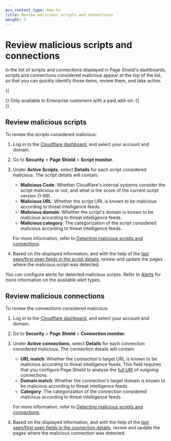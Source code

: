 ```yaml
---
pcx_content_type: how-to
title: Review malicious scripts and connections
weight: 5
---
```


# Review malicious scripts and connections

In the list of scripts and connections displayed in Page Shield's dashboards, scripts and connections considered malicious appear at the top of the list, so that you can quickly identify those items, review them, and take action.

{{<Aside type="note">}}
Only available to Enterprise customers with a paid add-on.
{{</Aside>}}

## Review malicious scripts

To review the scripts considered malicious:

1.  Log in to the [Cloudflare dashboard](https://dash.cloudflare.com/), and select your account and domain.

2.  Go to **Security** > **Page Shield** > **Script monitor**.

3.  Under **Active Scripts**, select **Details** for each script considered malicious. The script details will contain:

    - **Malicious Code**: Whether Cloudflare's internal systems consider the script malicious or not, and what is the score of the current script version (1-99).
    - **Malicious URL**: Whether the script URL is known to be malicious according to threat intelligence feeds.
    - **Malicious domain**: Whether the script's domain is known to be malicious according to threat intelligence feeds.
    - **Malicious category**: The categorization of the script considered malicious according to threat intelligence feeds.

    For more information, refer to [Detecting malicious scripts and connections](/page-shield/about/malicious-script-detection/).

4.  Based on the displayed information, and with the help of the [last seen/first seen fields in the script details](/page-shield/use-dashboard/monitor-scripts/#view-script-details), review and update the pages where the malicious script was detected.

You can configure alerts for detected malicious scripts. Refer to [Alerts](/page-shield/reference/alerts/) for more information on the available alert types.

## Review malicious connections

To review the connections considered malicious:

1.  Log in to the [Cloudflare dashboard](https://dash.cloudflare.com/), and select your account and domain.

2.  Go to **Security** > **Page Shield** > **Connection monitor**.

3.  Under **Active connections**, select **Details** for each connection considered malicious. The connection details will contain:

    - **URL match**: Whether the connection's target URL is known to be malicious according to threat intelligence feeds. This field requires that you configure Page Shield to analyze the [full URI](/page-shield/reference/settings/#connection-target-details) of outgoing connections.
    - **Domain match**: Whether the connection's target domain is known to be malicious according to threat intelligence feeds.
    - **Category**: The categorization of the connection considered malicious according to threat intelligence feeds.

    For more information, refer to [Detecting malicious scripts and connections](/page-shield/about/malicious-script-detection/).

4.  Based on the displayed information, and with the help of the [last seen/first seen fields in the connection details](/page-shield/use-dashboard/monitor-connections/#view-connection-details), review and update the pages where the malicious connection was detected.

